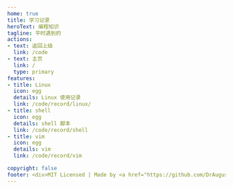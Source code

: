 ```yaml
---
home: true
title: 学习记录
heroText: 编程知识
tagline: 平时遇到的
actions:
- text: 返回上级
  link: /code
- text: 主页
  link: /
  type: primary
features:
- title: Linux
  icon: egg
  details: Linux 使用记录
  link: /code/record/linux/
- title: shell
  icon: egg
  details: shell 脚本
  link: /code/record/shell
- title: vim
  icon: egg
  details: vim
  link: /code/record/vim

copyright: false
footer: <div>MIT Licensed | Made by <a href="https://github.com/DrAugus/" target="_blank">DrAugus</a></div><div>This page was generated by <a href="https://pages.github.com/" target="_blank">GitHub Pages</a>.</div>
---
```


